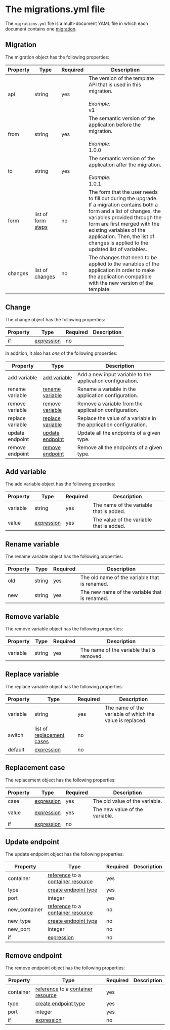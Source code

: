 # The migrations.yml file

The `migrations.yml` file is a multi-document YAML file in which each document contains one [migration](#migration).

## Migration

The migration object has the following properties:

| Property | Type | Required | Description |
|---|---|---|---|
| api | string | yes | The version of the template API that is used in this migration. <br><br> *Example:* <br> v1 |
| from | string | yes | The semantic version of the application before the migration. <br><br> *Example:* <br> 1.0.0 |
| to | string | yes | The semantic version of the application after the migration. <br><br> *Example:* <br> 1.0.1 |
| form | list of [form steps](template.md#form-step) | no | The form that the user needs to fill out during the upgrade. If a migration contains both a form and a list of changes, the variables provided through the form are first merged with the existing variables of the application. Then, the list of changes is applied to the updated list of variables. |
| changes | list of [changes](#change) | no | The changes that need to be applied to the variables of the application in order to make the application compatible with the new version of the template. |

## Change

The change object has the following properties:

| Property | Type | Required | Description |
|---|---|---|---|
| if | [expression](./types.md#expression) | no |  |

In addition, it also has *one* of the following properties:

| Property | Type | Description |
|---|---|---|
| add variable | [add variable](#add-variable) | Add a new input variable to the application configuration. |
| rename variable | [rename variable](#rename-variable) | Rename a variable in the application configuration. |
| remove variable | [remove variable](#remove-variable) | Remove a variable from the application configuration. |
| replace variable | [replace variable](#replace-variable) | Replace the value of a variable in the application configuration. |
| update endpoint | [update endpoint](#update-endpoint) | Update all the endpoints of a given type. |
| remove endpoint | [remove endpoint](#remove-endpoint) | Remove all the endpoints of a given type. |

## Add variable

The add variable object has the following properties:

| Property | Type | Required | Description |
|---|---|---|---|
| variable | string | yes | The name of the variable that is added. |
| value | [expression](./types.md#expression) | yes | The value of the variable that is added. |

## Rename variable

The rename variable object has the following properties:

| Property | Type | Required | Description |
|---|---|---|---|
| old | string | yes | The old name of the variable that is renamed. |
| new | string | yes | The new name of the variable that is renamed. |

## Remove variable

The remove variable object has the following properties:

| Property | Type | Required | Description |
|---|---|---|---|
| variable | string | yes | The name of the variable that is removed. |

## Replace variable

The replace variable object has the following properties:

| Property | Type | Required | Description |
|---|---|---|---|
| variable | string | yes | The name of the variable of which the value is replaced. |
| switch | list of [replacement cases](#replacement-case) | no |  |
| default | [expression](./types.md#expression) | no |  |

## Replacement case

The replacement object has the following properties:

| Property | Type | Required | Description |
|---|---|---|---|
| case | [expression](./types.md#expression) | yes | The old value of the variable. |
| value | [expression](./types.md#expression) | yes | The new value of the variable. |
| if | [expression](./types.md#expression) | no |  |

## Update endpoint

The update endpoint object has the following properties:

| Property | Type | Required | Description |
|---|---|---|---|
| container | [reference](./types.md#reference) to a [container resource](./template.md#resource) | yes |  |
| type | [create endpoint type](./template.md#create-endpoint-type) | yes |  |
| port | integer | yes |  |
| new_container | [reference](./types.md#reference) to a [container resource](./template.md#resource) | no |  |
| new_type | [create endpoint type](./template.md#create-endpoint-type) | no |  |
| new_port | integer | no |  |
| if | [expression](./types.md#expression) | no |  |

## Remove endpoint

The remove endpoint object has the following properties:

| Property | Type | Required | Description |
|---|---|---|---|
| container | [reference](./types.md#reference) to a [container resource](./template.md#resource) | yes |  |
| type | [create endpoint type](./template.md#create-endpoint-type) | yes |  |
| port | integer | yes |  |
| if | [expression](./types.md#expression) | no |  |